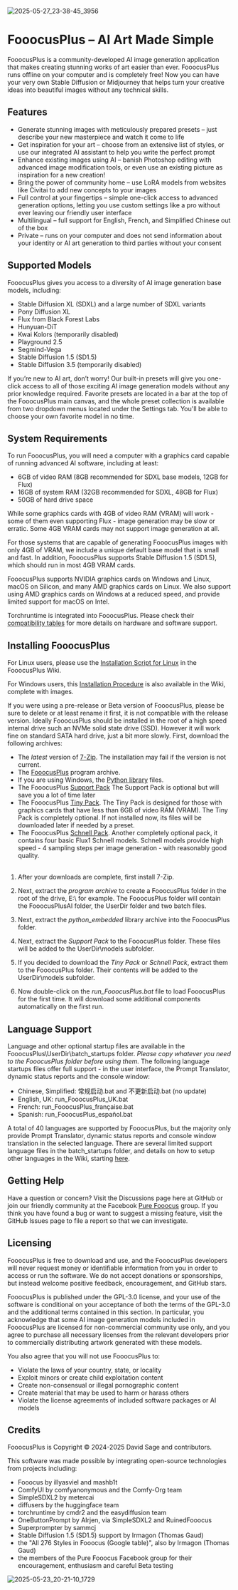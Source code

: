 
![2025-05-27_23-38-45_3956](https://github.com/user-attachments/assets/5a128dc4-ecae-44ad-a360-4cde04ada4ff)

# FooocusPlus – AI Art Made Simple

FooocusPlus is a community-developed AI image generation application that makes creating stunning works of art easier than ever. FooocusPlus runs offline on your computer and is completely free! Now you can have your very own Stable Diffusion or Midjourney that helps turn your creative ideas into beautiful images without any technical skills.

## Features

- Generate stunning images with meticulously prepared presets – just describe your new masterpiece and watch it come to life
- Get inspiration for your art – choose from an extensive list of styles, or use our integrated AI assistant to help you write the perfect prompt
- Enhance existing images using AI – banish Photoshop editing with advanced image modification tools, or even use an existing picture as inspiration for a new creation!
- Bring the power of community home – use LoRA models from websites like Civitai to add new concepts to your images
- Full control at your fingertips – simple one-click access to advanced generation options, letting you use custom settings like a pro without ever leaving our friendly user interface
- Multilingual – full support for English, French, and Simplified Chinese out of the box
- Private – runs on your computer and does not send information about your identity or AI art generation to third parties without your consent

## Supported Models

FooocusPlus gives you access to a diversity of AI image generation base models, including:

- Stable Diffusion XL (SDXL) and a large number of SDXL variants
- Pony Diffusion XL
- Flux from Black Forest Labs
- Hunyuan-DiT
- Kwai Kolors (temporarily disabled)
- Playground 2.5
- Segmind-Vega
- Stable Diffusion 1.5 (SD1.5)
- Stable Diffusion 3.5 (temporarily disabled)

If you’re new to AI art, don’t worry! Our built-in presets will give you one-click access to all of those exciting AI image generation models without any prior knowledge required. Favorite presets are located in a bar at the top of the FooocusPlus main canvas, and the whole preset collection is available from two dropdown menus located under the Settings tab. You'll be able to choose your own favorite model in no time.

## System Requirements

To run FooocusPlus, you will need a computer with a graphics card capable of running advanced AI software, including at least:

- 6GB of video RAM (8GB recommended for SDXL base models, 12GB for Flux)
- 16GB of system RAM (32GB recommended for SDXL, 48GB for Flux)
- 50GB of hard drive space

While some graphics cards with 4GB of video RAM (VRAM) will work - some of them even supporting Flux - image generation may be slow or erratic. Some 4GB VRAM cards may not support image generation at all.

For those systems that are capable of generating FooocusPlus images with only 4GB of VRAM, we include a unique default base model that is small and fast. In addition, FooocusPlus supports Stable Diffusion 1.5 (SD1.5), which should run in most 4GB VRAM cards.

FooocusPlus supports NVIDIA graphics cards on Windows and Linux, macOS on Silicon, and many AMD graphics cards on Linux. We also support using AMD graphics cards on Windows at a reduced speed, and provide limited support for macOS on Intel.

Torchruntime is integrated into FooocusPlus. Please check their [compatibility tables](https://github.com/easydiffusion/torchruntime/blob/main/README.md#compatibility-table) for more details on hardware and software support.

## Installing FooocusPlus

For Linux users, please use the [Installation Script for Linux](https://github.com/DavidDragonsage/FooocusPlus/wiki/Installation-Script-for-Linux) in the FooocusPlus Wiki.

For Windows users, this [Installation Procedure](https://github.com/DavidDragonsage/FooocusPlus/wiki/Installation-Procedure-for-Windows) is also available in the Wiki, complete with images.

If you were using a pre-release or Beta version of FooocusPlus, please be sure to delete or at least rename it first, it is not compatible with the release version. Ideally FooocusPlus should be installed in the root of a high speed internal drive such an NVMe solid state drive (SSD). However it will work fine on standard SATA hard drive, just a bit more slowly. First, download the following archives:

- The _latest_ version of [7-Zip](https://7-zip.org/). The installation may fail if the version is not current.
- The [FooocusPlus](https://huggingface.co/DavidDragonsage/FooocusPlus/resolve/main/FooocusPlus.7z) program archive.
- If you are using Windows, the [Python library](https://huggingface.co/DavidDragonsage/FooocusPlus/resolve/main/python_embedded.7z) files.
- The FooocusPlus [Support Pack](https://huggingface.co/DavidDragonsage/FooocusPlus/resolve/main/SupportPack.7z) The Support Pack is optional but will save you a lot of time later
- The FooocusPlus [Tiny Pack](https://huggingface.co/DavidDragonsage/FooocusPlus/resolve/main/TinyPack.7z). The Tiny Pack is designed for those with graphics cards that have less than 6GB of video RAM (VRAM). The Tiny Pack is completely optional. If not installed now, its files will be downloaded later if needed by a preset.
- The FooocusPlus [Schnell Pack](https://huggingface.co/DavidDragonsage/FooocusPlus/resolve/main/SchnellPack.7z). Another completely optional pack, it contains four basic Flux1 Schnell models. Schnell models provide high speed - 4 sampling steps per image generation - with reasonably good quality.
<br/><br/>
1. After your downloads are complete, first install 7-Zip.

2. Next, extract the _program archive_ to create a FooocusPlus folder in the root of the drive, E:\ for example. The FooocusPlus folder will contain the FooocusPlusAI folder, the UserDir folder and two batch files.

3. Next, extract the _python_embedded_ library archive into the FooocusPlus folder.

4. Next, extract the _Support Pack_ to the FooocusPlus folder. These files will be added to the UserDir\models subfolder.

5. If you decided to download the _Tiny Pack_ or _Schnell Pack_, extract them to the FooocusPlus folder. Their contents will be added to the UserDir\models subfolder.

6. Now double-click on the _run_FooocusPlus.bat_ file to load FooocusPlus for the first time. It will download some additional components automatically on the first run.

## Language Support

Language and other optional startup files are available in the FooocusPlus\UserDir\batch_startups folder. _Please copy whatever you need to the FooocusPlus folder before using them._ The following language startups files offer full support - in the user interface, the Prompt Translator, dynamic status reports and the console window:

- Chinese, Simplified: 常规启动.bat and 不更新启动.bat (no update)
- English, UK: run_FooocusPlus_UK.bat
- French: run_FooocusPlus_française.bat
- Spanish: run_FooocusPlus_español.bat

A total of 40 languages are supported by FooocusPlus, but the majority only provide Prompt Translator, dynamic status reports and console window translation in the selected language. There are several limited support language files in the batch_startups folder, and details on how to setup other languages in the Wiki, starting [here](https://github.com/DavidDragonsage/FooocusPlus/wiki/Language-Support:-Introduction).

## Getting Help

Have a question or concern? Visit the Discussions page here at GitHub or join our friendly community at the Facebook [Pure Fooocus](https://www.facebook.com/groups/fooocus) group. If you think you have found a bug or want to suggest a missing feature, visit the GitHub Issues page to file a report so that we can investigate.

## Licensing

FooocusPlus is free to download and use, and the FooocusPlus developers will never request money or identifiable information from you in order to access or run the software. We do not accept donations or sponsorships, but instead welcome positive feedback, encouragement, and GitHub stars.

FooocusPlus is published under the GPL-3.0 license, and your use of the software is conditional on your acceptance of both the terms of the GPL-3.0 and the additional terms contained in this section. In particular, you acknowledge that some AI image generation models included in FooocusPlus are licensed for non-commercial community use only, and you agree to purchase all necessary licenses from the relevant developers prior to commercially distributing artwork generated with these models.

You also agree that you will not use FooocusPlus to:

- Violate the laws of your country, state, or locality
- Exploit minors or create child exploitation content
- Create non-consensual or illegal pornographic content
- Create material that may be used to harm or harass others
- Violate the license agreements of included software packages or AI models

## Credits

FooocusPlus is Copyright &copy; 2024-2025 David Sage and contributors.

This software was made possible by integrating open-source technologies from projects including:

- Fooocus by illyasviel and mashb1t
- ComfyUI by comfyanonymous and the Comfy-Org team
- SimpleSDXL2 by metercai
- diffusers by the huggingface team
- torchruntime by cmdr2 and the easydiffusion team
- OneButtonPrompt by AIrjen, via SimpleSDXL2 and RuinedFooocus
- Superprompter by sammcj
- Stable Diffusion 1.5 (SD1.5) support by Irmagon (Thomas Gaud)
- the "All 276 Styles in Fooocus (Google table)", also by Irmagon (Thomas Gaud)
- the members of the Pure Fooocus Facebook group for their encouragement, enthusiasm and careful Beta testing

![2025-05-23_20-21-10_1729](https://github.com/user-attachments/assets/b6217150-7f09-4641-b976-7dab9de4826c)
